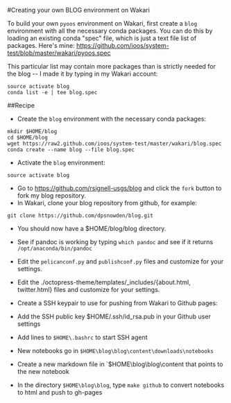 #Creating your own BLOG environment on Wakari

To build your own `pyoos` environment on Wakari, first create a `blog` environment with all the 
necessary conda packages. You can do this by loading an existing conda "spec" file, which is just a text file list of packages.  Here's mine:  https://github.com/ioos/system-test/blob/master/wakari/pyoos.spec

This particular list may contain
more packages than is strictly needed for the blog -- I made it by typing in my Wakari account:
```
source activate blog
conda list -e | tee blog.spec
```
##Recipe

* Create the `blog` environment with the necessary conda packages:
```
mkdir $HOME/blog
cd $HOME/blog
wget https://raw2.github.com/ioos/system-test/master/wakari/blog.spec
conda create --name blog --file blog.spec
```


* Activate the `blog` environment:  
```
source activate blog
```

* Go to https://github.com/rsignell-usgs/blog and click the `fork` button to fork my blog repository.
* In Wakari, clone your blog repository from github, for example:
```
git clone https://github.com/dpsnowden/blog.git
```

* You should now have a $HOME/blog/blog directory.
* See if pandoc is working by typing `which pandoc` and see if it returns `/opt/anaconda/bin/pandoc`
* Edit the `pelicanconf.py` and `publishconf.py` files and customize for your settings. 
* Edit the ./octopress-theme/templates/_includes/{about.html, twitter.html} files and customize for your settings.

* Create a SSH keypair to use for pushing from Wakari to Github pages:
* Add the SSH public key $HOME/.ssh/id_rsa.pub in your Github user settings
* Add lines to `$HOME\.bashrc` to start SSH agent
* New notebooks go in `$HOME\blog\blog\content\downloads\notebooks`
* Create a new markdown file in `$HOME\blog\blog\content that points to the new notebook
* In the directory `$HOME\blog\blog`, type `make github` to convert notebooks to html and push to gh-pages
